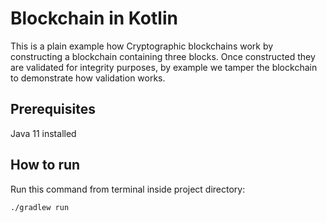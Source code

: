 # Blockchain in Kotlin

This is a plain example how Cryptographic blockchains work by constructing a blockchain containing three blocks.
Once constructed they are validated for integrity purposes, by example we tamper the blockchain to demonstrate how validation works.

## Prerequisites

Java 11 installed

## How to run

Run this command from terminal inside project directory:
```
./gradlew run
```
